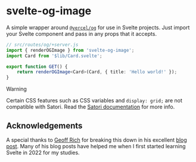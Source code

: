# svelte-og-image

A simple wrapper around [`@vercel/og`](https://www.npmjs.com/package/@vercel/og) for use in Svelte projects.
Just import your Svelte component and pass in any props that it accepts.

```ts
// src/routes/og/+server.js
import { renderOGImage } from 'svelte-og-image';
import Card from '$lib/Card.svelte';

export function GET() {
	return renderOGImage<Card>(Card, { title: 'Hello world!' });
}
```

> [!WARNING]
> Certain CSS features such as CSS variables and `display: grid;` are not compatible with Satori.
> Read the [Satori documentation](https://github.com/vercel/satori#css) for more info.

## Acknowledgements

A special thanks to [Geoff Rich](https://geoffrich.net) for breaking this down in his excellent [blog post](https://geoffrich.net/posts/svelte-social-image/). Many of his blog posts have helped me when I first started learning Svelte in 2022 for my studies.
